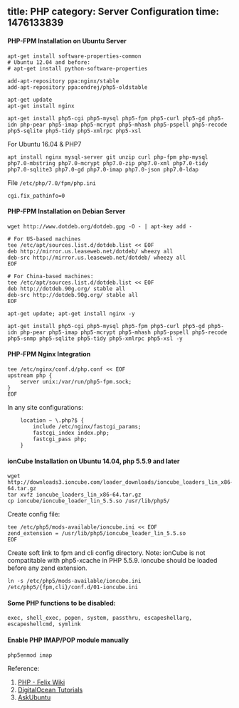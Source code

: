 title: PHP
category: Server Configuration
time: 1476133839
---

#### PHP-FPM Installation on Ubuntu Server

```
apt-get install software-properties-common
# Ubuntu 12.04 and before:
# apt-get install python-software-properties

add-apt-repository ppa:nginx/stable
add-apt-repository ppa:ondrej/php5-oldstable

apt-get update
apt-get install nginx

apt-get install php5-cgi php5-mysql php5-fpm php5-curl php5-gd php5-idn php-pear php5-imap php5-mcrypt php5-mhash php5-pspell php5-recode php5-sqlite php5-tidy php5-xmlrpc php5-xsl
```

For Ubuntu 16.04 & PHP7

```
apt install nginx mysql-server git unzip curl php-fpm php-mysql php7.0-mbstring php7.0-mcrypt php7.0-zip php7.0-xml php7.0-tidy php7.0-sqlite3 php7.0-gd php7.0-imap php7.0-json php7.0-ldap
```

File `/etc/php/7.0/fpm/php.ini`

```
cgi.fix_pathinfo=0
```


#### PHP-FPM Installation on Debian Server

```
wget http://www.dotdeb.org/dotdeb.gpg -O - | apt-key add -

# For US-based machines
tee /etc/apt/sources.list.d/dotdeb.list << EOF
deb http://mirror.us.leaseweb.net/dotdeb/ wheezy all
deb-src http://mirror.us.leaseweb.net/dotdeb/ wheezy all
EOF

# For China-based machines:
tee /etc/apt/sources.list.d/dotdeb.list << EOF
deb http://dotdeb.90g.org/ stable all
deb-src http://dotdeb.90g.org/ stable all
EOF

apt-get update; apt-get install nginx -y

apt-get install php5-cgi php5-mysql php5-fpm php5-curl php5-gd php5-idn php-pear php5-imap php5-mcrypt php5-mhash php5-pspell php5-recode php5-snmp php5-sqlite php5-tidy php5-xmlrpc php5-xsl -y
```

#### PHP-FPM Nginx Integration
```
tee /etc/nginx/conf.d/php.conf << EOF
upstream php {
    server unix:/var/run/php5-fpm.sock;
}
EOF
```

In any site configurations:

```
    location ~ \.php?$ {
        include /etc/nginx/fastcgi_params;
        fastcgi_index index.php;
        fastcgi_pass php;
    }
```

#### ionCube Installation on Ubuntu 14.04, php 5.5.9 and later

```
wget http://downloads3.ioncube.com/loader_downloads/ioncube_loaders_lin_x86-64.tar.gz
tar xvfz ioncube_loaders_lin_x86-64.tar.gz
cp ioncube/ioncube_loader_lin_5.5.so /usr/lib/php5/
```

Create config file:
```
tee /etc/php5/mods-available/ioncube.ini << EOF
zend_extension = /usr/lib/php5/ioncube_loader_lin_5.5.so
EOF
```

Create soft link to fpm and cli config directory.
Note: ionCube is not compatitable with php5-xcache in PHP 5.5.9.
ioncube should be loaded before any zend extension.
```
ln -s /etc/php5/mods-available/ioncube.ini /etc/php5/{fpm,cli}/conf.d/01-ioncube.ini
```

#### Some PHP functions to be disabled:

```
exec, shell_exec, popen, system, passthru, escapeshellarg, escapeshellcmd, symlink
```

#### Enable PHP IMAP/POP module manually

```
php5enmod imap
```

Reference:

1. [PHP - Felix Wiki](http://felixc.at/PHP)
2. [DigitalOcean Tutorials](https://www.digitalocean.com/community/tutorials/how-to-install-ioncube-loader)
3. [AskUbuntu](http://askubuntu.com/questions/484921/php5-imap-on-ubunut-14-04-is-not-enabled)


